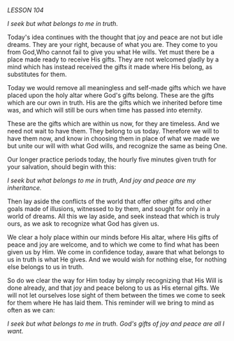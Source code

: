 *LESSON 104*

*I seek but what belongs to me in truth.*

Today's idea continues with the thought that joy and peace are not but idle dreams. They are your right, because of what you are. They come to you from God,Who cannot fail to give you what He wills. Yet must there be a place made ready to receive His gifts. They are not welcomed gladly by a mind which has instead received the gifts it made where His belong, as substitutes for them.

Today we would remove all meaningless and self-made gifts which we have placed upon the holy altar where God's gifts belong. These are the gifts which are our own in truth. His are the gifts which we inherited before time was, and which will still be ours when time has passed into eternity.

These are the gifts which are within us now, for they are timeless. And we need not wait to have them. They belong to us today. Therefore we will to have them now, and know in choosing them in place of what we made we but unite our will with what God wills, and recognize the same as being One.

Our longer practice periods today, the hourly five minutes given truth for your salvation, should begin with this:

_I seek but what belongs to me in truth,_
_And joy and peace are my inheritance._

Then lay aside the conflicts of the world that offer other gifts and other goals made of illusions, witnessed to by them, and sought for only in a world of dreams. All this we lay aside, and seek instead that which is truly ours, as we ask to recognize what God has given us.

We clear a holy place within our minds before His altar, where His gifts of peace and joy are welcome, and to which we come to find what has been given us by Him. We come in confidence today, aware that what belongs to us in truth is what He gives. And we would wish for nothing else, for nothing else belongs to us in truth.

So do we clear the way for Him today by simply recognizing that His Will is done already, and that joy and peace belong to us as His eternal gifts. We will not let ourselves lose sight of them between the times we come to seek for them where He has laid them. This reminder will we bring to mind as often as we can:

_I seek but what belongs to me in truth._
_God's gifts of joy and peace are all I want._